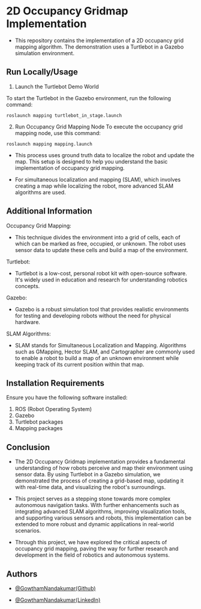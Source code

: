 
# 2D Occupancy Gridmap Implementation

- This repository contains the implementation of a 2D occupancy grid mapping algorithm. The demonstration uses a Turtlebot in a Gazebo simulation environment.


## Run Locally/Usage

1. Launch the Turtlebot Demo World

To start the Turtlebot in the Gazebo environment, run the following command:

```
roslaunch mapping turtlebot_in_stage.launch
```
2. Run Occupancy Grid Mapping Node
To execute the occupancy grid mapping node, use this command:
```
roslaunch mapping mapping.launch
```
- This process uses ground truth data to localize the robot and update the map. This setup is designed to help you understand the basic implementation of occupancy grid mapping.

- For simultaneous localization and mapping (SLAM), which involves creating a map while localizing the robot, more advanced SLAM algorithms are used.
## Additional Information

Occupancy Grid Mapping: 

- This technique divides the environment into a grid of cells, each of which can be marked as free, occupied, or unknown. The robot uses sensor data to update these cells and build a map of the environment.

Turtlebot: 

- Turtlebot is a low-cost, personal robot kit with open-source software. It's widely used in education and research for understanding robotics concepts.

Gazebo: 

- Gazebo is a robust simulation tool that provides realistic environments for testing and developing robots without the need for physical hardware.

SLAM Algorithms: 

- SLAM stands for Simultaneous Localization and Mapping. Algorithms such as GMapping, Hector SLAM, and Cartographer are commonly used to enable a robot to build a map of an unknown environment while keeping track of its current position within that map.
## Installation Requirements


Ensure you have the following software installed:

1. ROS (Robot Operating System)
2. Gazebo
3. Turtlebot packages
4. Mapping packages
## Conclusion


- The 2D Occupancy Gridmap implementation provides a fundamental understanding of how robots perceive and map their environment using sensor data. By using Turtlebot in a Gazebo simulation, we demonstrated the process of creating a grid-based map, updating it with real-time data, and visualizing the robot's surroundings.

- This project serves as a stepping stone towards more complex autonomous navigation tasks. With further enhancements such as integrating advanced SLAM algorithms, improving visualization tools, and supporting various sensors and robots, this implementation can be extended to more robust and dynamic applications in real-world scenarios.

- Through this project, we have explored the critical aspects of occupancy grid mapping, paving the way for further research and development in the field of robotics and autonomous systems.
## Authors

- [@GowthamNandakumar(Github)](https://github.com/GOWTHAMNANDAKUMAR)

- [@GowthamNandakumar(LinkedIn)](https://www.linkedin.com/in/gowtham-nandakumar-578625254/)
